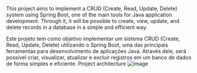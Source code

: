 This project aims to implement a CRUD (Create, Read, Update, Delete) system using Spring Boot, one of the main tools for Java application development. Through it, it will be possible to create, view, update, and delete records in a database in a simple and efficient way.


Este projeto tem como objetivo implementar um sistema CRUD (Create, Read, Update, Delete) utilizando o Spring Boot, uma das principais ferramentas para desenvolvimento de aplicações Java. Através dele, será possível criar, visualizar, atualizar e excluir registros em um banco de dados de forma simples e eficiente.
 
 
Project architecture
![image](https://github.com/user-attachments/assets/88d479e3-652f-4e98-960f-0e307b5ea5c0)
